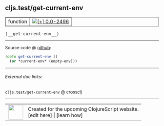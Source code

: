 ## cljs.test/get-current-env



 <table border="1">
<tr>
<td>function</td>
<td><a href="https://github.com/cljsinfo/cljs-api-docs/tree/0.0-2496"><img valign="middle" alt="[+] 0.0-2496" title="Added in 0.0-2496" src="https://img.shields.io/badge/+-0.0--2496-lightgrey.svg"></a> </td>
</tr>
</table>


 <samp>
(__get-current-env__)<br>
</samp>

---







Source code @ [github](https://github.com/clojure/clojurescript/blob/r2511/src/cljs/cljs/test.cljs#L226-L227):

```clj
(defn get-current-env []
  (or *current-env* (empty-env)))
```

<!--
Repo - tag - source tree - lines:

 <pre>
clojurescript @ r2511
└── src
    └── cljs
        └── cljs
            └── <ins>[test.cljs:226-227](https://github.com/clojure/clojurescript/blob/r2511/src/cljs/cljs/test.cljs#L226-L227)</ins>
</pre>

-->

---



###### External doc links:

[`cljs.test/get-current-env` @ crossclj](http://crossclj.info/fun/cljs.test.cljs/get-current-env.html)<br>

---

 <table>
<tr><td>
<img valign="middle" align="right" width="48px" src="http://i.imgur.com/Hi20huC.png">
</td><td>
Created for the upcoming ClojureScript website.<br>
[edit here] | [learn how]
</td></tr></table>

[edit here]:https://github.com/cljsinfo/cljs-api-docs/blob/master/cljsdoc/cljs.test_get-current-env.cljsdoc
[learn how]:https://github.com/cljsinfo/cljs-api-docs/wiki/cljsdoc-files

<!--

This information was too distracting to show to readers, but I'll leave it
commented here since it is helpful to:

- pretty-print the data used to generate this document
- and show how to retrieve that data



The API data for this symbol:

```clj
{:ns "cljs.test",
 :name "get-current-env",
 :type "function",
 :signature ["[]"],
 :source {:code "(defn get-current-env []\n  (or *current-env* (empty-env)))",
          :title "Source code",
          :repo "clojurescript",
          :tag "r2511",
          :filename "src/cljs/cljs/test.cljs",
          :lines [226 227]},
 :full-name "cljs.test/get-current-env",
 :full-name-encode "cljs.test_get-current-env",
 :history [["+" "0.0-2496"]]}

```

Retrieve the API data for this symbol:

```clj
;; from Clojure REPL
(require '[clojure.edn :as edn])
(-> (slurp "https://raw.githubusercontent.com/cljsinfo/cljs-api-docs/catalog/cljs-api.edn")
    (edn/read-string)
    (get-in [:symbols "cljs.test/get-current-env"]))
```

-->
